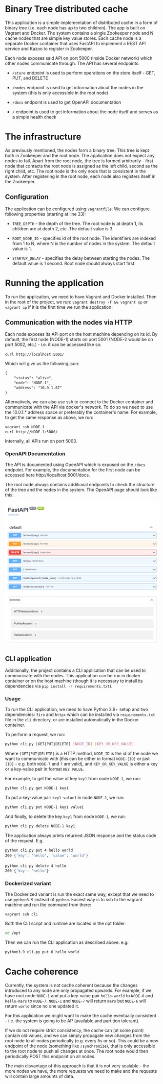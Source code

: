 # Binary Tree distributed cache

This application is a simple implementation of distributed cache in a form of binary tree (i.e. each node has up to two children).
The app is built on Vagrant and Docker. The system contains a single Zookeeper node and N cache nodes that are simple key value
stores. Each cache node is a separate Docker container that uses FastAPI to implement a REST API service and Kazoo to register in Zookeeper.

Each node exposes said API on port 5000 (inside Docker network) which other nodes communicate through. The API has several
endpoints:

- `/store` endpoint is used to perform operations on the store itself - GET, PUT, and DELETE

- `/nodes` endpoint is used to get information about the nodes in the system (this is only accessible in the root node)

- `/docs` endpoint is used to get OpenAPI documentation

- `/` endpoint is used to get information about the node itself and serves as a simple health check

# The infrastructure

As previously mentioned, the nodes form a binary tree. This
tree is kept both in Zookeeper and the root node. The application does not expect any nodes to fail. Apart from
the root node, the tree is formed arbitrarily - first node
that contacts the root node is assigned as the left child,
second as the right child, etc. The root node is the only node
that is consistent in the system. After registering in the root node, each node also registers itself in the Zookeeper.

## Configuration

The application can be configured using `Vagrantfile`. We can configure following properties (starting at line 33):

- `TREE_DEPTH` - the depth of the tree. The root node is at depth 1, its children are at depth 2, etc. The default value is 3.

- `ROOT_NODE_ID` - specifies id of the root node. The identifiers are indexed from 1 to N, where N is the number of nodes in the system. The default value is 1.

- `STARTUP_DELAY` - specifies the delay between starting the nodes. The default value is 1 second. Root node should always start first.

# Running the application

To run the application, we need to have Vagrant and Docker installed. Then in the root of the project, we run:
`vagrant destroy -f && vagrant up` or `vagrant up` if it is the first time we run the application.

## Communication with the nodes via HTTP

Each node exposes its API port on the host machine depending on
its id. By default, the first node (NODE-1) starts on port 5001 (NODE-2 would be on port 5002, etc.) - i.e. it can be accessed like so:

`curl http://localhost:5001/`

Which will give us the following json:
```
{
    "status": "alive",
    "node": "NODE-1",
    "address": "10.0.1.67"
}
```

Alternatively, we can also use ssh to connect to the Docker container and
communicate with the API via docker's network. To do so we need
to use the 10.0.1.* address space or preferably the container's name. For example, to get the same response as above, we run:

```
vagrant ssh NODE-1
curl http://NODE-1:5000/
```

Internally, all APIs run on port 5000.

### OpenAPI Documentation

The API is documented using OpenAPI which is exposed on the
`/docs` endpoint. For example, the documentation for the first node can be accessed here http://localhost:5001/docs.

The root node always contains additional endpoints to check the structure of the tree and the nodes in the system. The OpenAPI page should look like this:

![](openapi.png)


## CLI application

Additionally, the project contains a CLI application that can be 
used to communicate with the nodes. This application can be run
in docker container or on the host machine (though it is necessary to install its dependencies via `pip install -r requirements.txt`).


### Usage

To run the CLI application, we need to have Python 3.9+ setup and two dependencies: `fire` and `httpx` which can
be installed via `requirements.txt` file in the `cli` directory, or are installed automatically in the Docker container.

To perform a request, we run:

```bash
python cli.py [GET|PUT|DELETE] [NODE_ID] [KEY_OR_KEY_VALUE]
```

Where `[GET|PUT|DELETE]` is a HTTP method, `NODE_ID` is the id of the node we want to communicate with (this can be either in format `NODE-{ID}` or just `{ID}` - e.g. both `NODE-7` and `7` are valid), and `KEY_OR_KEY_VALUE` is either a key or a key-value pair in format `KEY VALUE`.

For example, to get the value of key `key1` from node `NODE-1`, we run:

```bash
python cli.py get NODE-1 key1
```

To put a key-value pair `key1 value1` in node `NODE-1`, we run:

```bash
python cli.py put NODE-1 key1 value1
```

And finally, to delete the key `key1` from node `NODE-1`, we run:

```bash
python cli.py delete NODE-1 key1
```

The application always prints returned JSON response and the status
code of the request. E.g.

```bash
python cli.py put 4 hello world
200 {'key': 'hello', 'value': 'world'}

python cli.py delete 4 hello
200 {'key': 'hello'}
```

### Dockerized variant

The Dockerized variant is run the exact same way, except that we need to use `python3.9` instead of `python`. Easiest way is to ssh to the vagrant machine and run the command from there:

```bash
vagrant ssh cli
```

Both the CLI script and runtime are located in the opt folder:

```bash
cd /opt
```
Then we can run the CLI application as described above. e.g.

```bash
python3.9 cli.py put 6 hello world
```

# Cache coherence

Currently, the system is not cache coherent because the changes introduced to any node are
only propagated upwards. 
For example, if we have root node `NODE-1` and put a key-value pair `hello-world` to `NODE-6` and `hello-mars` to `NODE-7`. `NODE-1` and `NODE-7` will return `mars` but `NODE-6` will return `world` since no one updated it.

For this application we might want to make the cache eventually consistent - i.e. the system is going to be AP (available and partition tolerant). 

If we do not require strict consistency, the cache can (at some point) contain old values, and we can simply propagate new
changes from the root node to all nodes periodically (e.g. every 5s or so). This could be a new endpoint of the node (something like `/synchronize`), that is only accessible to the root node to push all changes at once. The root node would
then periodically POST this endpoint on all nodes. 

The main disvantage of this approach is that it is not very scalable - the more nodes we have, the more requests we need to make and the requests will contain large amounts of data.

